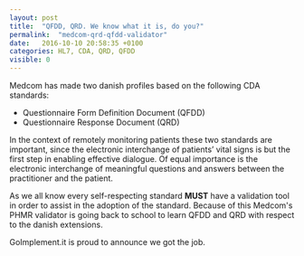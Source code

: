 ```yaml
---
layout: post
title:  "QFDD, QRD. We know what it is, do you?"
permalink:  "medcom-qrd-qfdd-validator"
date:   2016-10-10 20:58:35 +0100
categories: HL7, CDA, QRD, QFDD
visible: 0
---
```

Medcom has made two danish profiles based on the following CDA standards:

  - Questionnaire Form Definition Document (QFDD)  
  - Questionnaire Response Document (QRD)  

In the context of remotely monitoring patients these two standards are important, since the electronic interchange of patients’ vital signs is but the first step in enabling effective dialogue. Of equal importance is the electronic interchange of meaningful questions and answers between the practitioner and the patient. 

As we all know every self-respecting standard **MUST** have a validation tool in order to assist in the adoption of the standard. Because of this Medcom's PHMR validator is going back to school to learn QFDD and QRD with respect to the danish extensions.

GoImplement.it is proud to announce we got the job.
